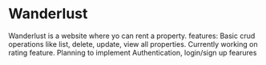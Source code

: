 # Wanderlust
Wanderlust is a website where yo can rent a property.
features:
Basic crud operations like list, delete, update, view all properties.
Currently working on rating feature.
Planning to implement Authentication, login/sign up fearures
